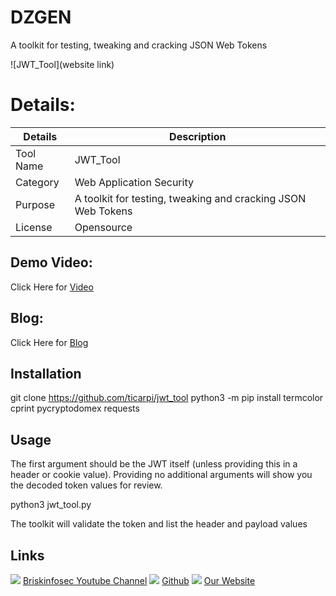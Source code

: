 DZGEN
============
A toolkit for testing, tweaking and cracking JSON Web Tokens  

![JWT_Tool](website link)

Details:
============
|  Details | Description   |
| ------------ | ------------ |
|  Tool Name |  JWT_Tool |
|  Category | Web Application Security |
|  Purpose | A toolkit for testing, tweaking and cracking JSON Web Tokens |
|  License |  Opensource |

Demo Video:
-----------------
Click Here for [Video](https://youtu.be/Ak9JkvpbvCc "Video")

Blog: 
--------------
Click Here for [Blog]( "Blog")

Installation
----------------
   git clone https://github.com/ticarpi/jwt_tool
   python3 -m pip install termcolor cprint pycryptodomex requests
   
Usage
------------
The first argument should be the JWT itself (unless providing this in a header or cookie value). Providing no additional arguments will show you the decoded token values for review.

 python3 jwt_tool.py <JWT>
 
The toolkit will validate the token and list the header and payload values
    
Links
----------------
![ ](https://img.icons8.com/color/15/000000/youtube-play.png) [Briskinfosec Youtube Channel](https://www.youtube.com/channel/UCcPmqqYETcO_7-6p_uUsF1w "Briskinfosec Youtube Channel")
 ![ ](https://img.icons8.com/glyph-neue/15/000000/github.png) [Github](https://github.com/briskinfosec "Github") 
 ![ ](https://img.icons8.com/ios/15/000000/internet--v2.png) [Our Website](https://www.briskinfosec.com/ "Our Website")
